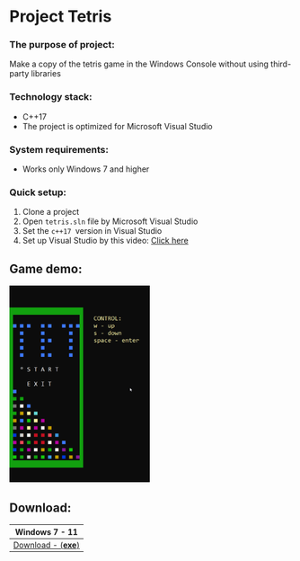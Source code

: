 # Project Tetris

### The purpose of project:
Make a copy of the tetris game in the Windows Console without using third-party libraries

### Technology stack:
- C++17
- The project is optimized for Microsoft Visual Studio

### System requirements:
- Works only Windows 7 and higher

### Quick setup:
1. Clone a project
2. Open `tetris.sln` file by Microsoft Visual Studio
3. Set the `c++17 `version in Visual Studio
4. Set up Visual Studio by this video: [Click here](https://www.youtube.com/watch?v=HExn9oTqdVo&t=558s)

## Game demo:
<img src="assets/gamePlay.gif" width="250" height="350" alt="gameplay"/>

## Download:
| Windows 7 - 11                                                                                   |
|--------------------------------------------------------------------------------------------------|
| [Download - (**exe**)](https://github.com/BaggerFast/Tetris/releases/latest/download/tetris.exe) |

